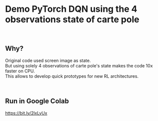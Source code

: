 

# Demo PyTorch DQN using the 4 observations state of carte pole

<br>

## Why?<br>
Original code used screen image as state. <br>
But using solely 4 observations of carte pole's state makes the code 10x faster on CPU. <br>
This allows to develop quick prototypes for new RL architectures.<br>


<br>


## Run in Google Colab <br>
https://bit.ly/2lxLyUx

